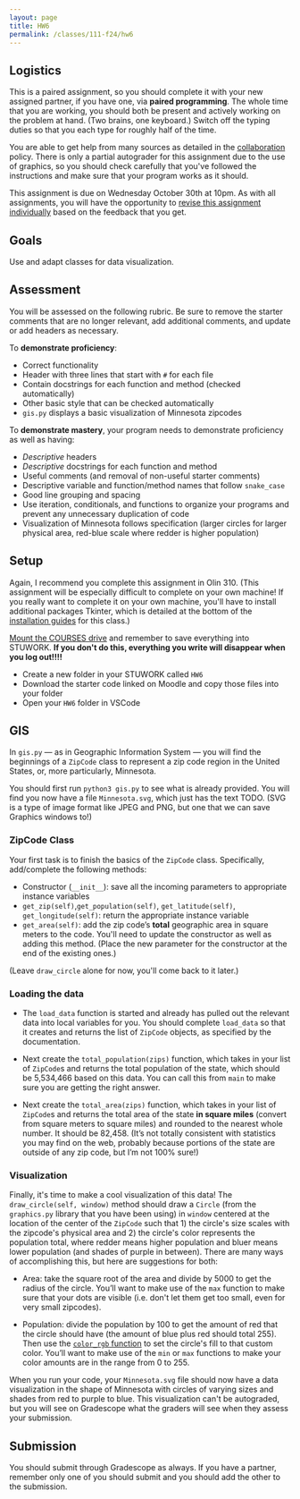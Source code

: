 ```yaml
---
layout: page
title: HW6 
permalink: /classes/111-f24/hw6
---
```


## Logistics

This is a paired assignment, so you should complete it with your new assigned partner, if you have one, via **paired programming**. 
The whole time that you are working, you should both be present and actively working on the problem at hand. 
(Two brains, one keyboard.) 
Switch off the typing duties so that you each type for roughly half of the time. 

You are able to get help from many sources as detailed in the [collaboration](collaboration) policy.
There is only a partial autograder for this assignment due to the use of graphics, so you should check carefully that you've followed the instructions and make sure that your program works as it should.

This assignment is due on Wednesday October 30th at 10pm. As with all assignments, you will have the opportunity to [revise this assignment individually](revision-process) based on the feedback that you get.

## Goals
Use and adapt classes for data visualization.

## Assessment
You will be assessed on the following rubric.
Be sure to remove the starter comments that are no longer relevant, add additional comments, and update or add headers as necessary.

To **demonstrate proficiency**:
* Correct functionality
* Header with three lines that start with `#` for each file
* Contain docstrings for each function and method (checked automatically)
* Other basic style that can be checked automatically
* `gis.py` displays a basic visualization of Minnesota zipcodes

To **demonstrate mastery**, your program needs to demonstrate proficiency as well as having:
* *Descriptive* headers
* *Descriptive* docstrings for each function and method
* Useful comments (and removal of non-useful starter comments)
* Descriptive variable and function/method names that follow `snake_case`
* Good line grouping and spacing
* Use iteration, conditionals, and functions to organize your programs and prevent any unnecessary duplication of code
* Visualization of Minnesota follows specification (larger circles for larger physical area, red-blue scale where redder is higher population)

## Setup

Again, I recommend you complete this assignment in Olin 310. (This assignment will be especially difficult to complete on your own machine! If you really want to complete it on your own machine, you'll have to install additional packages Tkinter, which is detailed at the bottom of the [installation guides](hw1) for this class.)

[Mount the COURSES drive](getting-started) and remember to save everything into STUWORK. **If you don't do this, everything you write will disappear when you log out!!!!**
* Create a new folder in your STUWORK called `HW6`
* Download the starter code linked on Moodle and copy those files into your folder
* Open your `HW6` folder in VSCode

## GIS
In `gis.py` — as in Geographic Information System — you will find the beginnings of a `ZipCode` class to represent a zip code region in the United States, or, more particularly, Minnesota. 

You should first run `python3 gis.py` to see what is already provided.
You will find you now have a file `Minnesota.svg`, which just has the text TODO. 
(SVG is a type of image format like JPEG and PNG, but one that we can save Graphics windows to!)


### ZipCode Class
Your first task is to finish the basics of the `ZipCode` class. Specifically, add/complete the following methods:
* Constructor (`__init__`): save all the incoming parameters to appropriate instance variables
* `get_zip(self)`,`get_population(self)`, `get_latitude(self)`, `get_longitude(self)`: return the appropriate instance variable
* `get_area(self)`: add the zip code’s **total** geographic area in square meters to the code. You'll need to update the constructor as well as adding this method. (Place the new parameter for the constructor at the end of the existing ones.)

(Leave `draw_circle` alone for now, you'll come back to it later.)

### Loading the data
* The `load_data` function is started and already has pulled out the relevant data into local variables for you. You should complete `load_data` so that it creates and returns the list of `ZipCode` objects, as specified by the documentation.

* Next create the `total_population(zips)` function, which takes in your list of `ZipCode`s and returns the total population of the state, which should be 5,534,466 based on this data. You can call this from `main` to make sure you are getting the right answer.

* Next create the `total_area(zips)` function, which takes in your list of `ZipCode`s and returns the total area of the state **in square miles** (convert from square meters to square miles) and rounded to the nearest whole number. It should be 82,458. (It’s not totally consistent with statistics you may find on the web, probably because portions of the state are outside of any zip code, but I’m not 100% sure!)

### Visualization
Finally, it's time to make a cool visualization of this data!
The `draw_circle(self, window)` method should draw a `Circle` (from the `graphics.py` library that you have been using) in `window` centered at the location of the center of the `ZipCode` such that 1) the circle's size scales with the zipcode's physical area and 2) the circle's color represents the population total, where redder means higher population and bluer means lower population (and shades of purple in between).
There are many ways of accomplishing this, but here are suggestions for both: 

* Area: take the square root of the area and divide by 5000 to get the radius of the circle. You’ll want to make use of the `max` function to make sure that your dots are visible (i.e. don't let them get too small, even for very small zipcodes).

* Population: divide the population by 100 to get the amount of red that the circle should have (the amount of blue plus red should total 255). Then use the [`color_rgb` function](https://mcsp.wartburg.edu/zelle/python/graphics/graphics/node14.html) to set the circle's fill to that custom color. 
You’ll want to make use of the `min` or `max` functions to make your color amounts are in the range from 0 to 255.

When you run your code, your `Minnesota.svg` file should now have a data visualization in the shape of Minnesota with circles of varying sizes and shades from red to purple to blue.
This visualization can't be autograded, but you will see on Gradescope what the graders will see when they assess your submission.

## Submission
You should submit through Gradescope as always.  If you have a partner, remember only one of you should submit and you should add the other to the submission.

